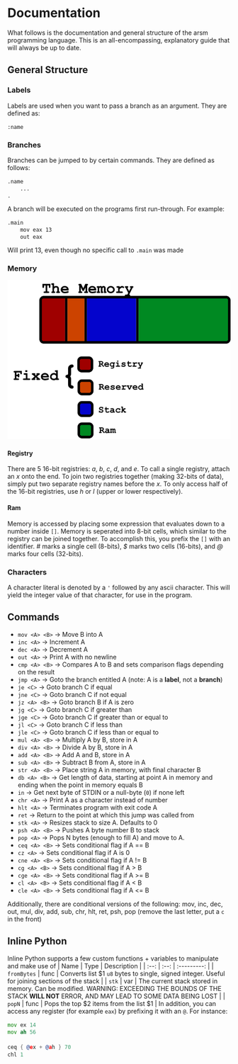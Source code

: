 # Documentation
What follows is the documentation and general structure of the arsm programming language. This is an all-encompassing, explanatory guide that will always be up to date.

## General Structure
### Labels
Labels are used when you want to pass a branch as an argument. They are defined as:
```
:name
```
### Branches
Branches can be jumped to by certain commands. They are defined as follows:
```
.name
    ...
.
```
A branch will be executed on the programs first run-through. For example:
```
.main
    mov eax 13
    out eax
```
Will print 13, even though no specific call to `.main` was made
### Memory
![The memory layout](https://raw.githubusercontent.com/ZippyMagician/arsm/master/etc/arsm_memory.png)
#### Registry
There are 5 16-bit registries: *a*, *b*, *c*, *d*, and *e*. To call a single registry, attach an *x* onto the end. To join two registries together (making 32-bits of data), simply put two separate registry names before the *x*. To only access half of the 16-bit registries, use *h* or *l* (upper or lower respectively).
#### Ram
Memory is accessed by placing some expression that evaluates down to a number inside `[]`. Memory is seperated into 8-bit cells, which similar to the registry can be joined together. To accomplish this, you prefix the `[]` with an identifier. *#* marks a single cell (8-bits), *$* marks two cells (16-bits), and *@* marks four cells (32-bits).
### Characters
A character literal is denoted by a `'` followed by any ascii character. This will yield the integer value of that character, for use in the program.
## Commands
* `mov <A> <B>` -> Move B into A
* `inc <A>` -> Increment A
* `dec <A>` -> Decrement A
* `out <A>` -> Print A with no newline
* `cmp <A> <B>` -> Compares A to B and sets comparison flags depending on the result
* `jmp <A>` -> Goto the branch entitled A (note: A is a **label**, not a **branch**)
* `je <C>` -> Goto branch C if equal
* `jne <C>` -> Goto branch C if not equal
* `jz <A> <B>` -> Goto branch B if A is zero
* `jg <C>` -> Goto branch C if greater than
* `jge <C>` -> Goto branch C if greater than or equal to
* `jl <C>` -> Goto branch C if less than
* `jle <C>` -> Goto branch C if less than or equal to
* `mul <A> <B>` -> Multiply A by B, store in A
* `div <A> <B>` -> Divide A by B, store in A
* `add <A> <B>` -> Add A and B, store in A
* `sub <A> <B>` -> Subtract B from A, store in A
* `str <A> <B>` -> Place string A in memory, with final character B
* `db <A> <B>` -> Get length of data, starting at point A in memory and ending when the point in memory equals B
* `in` -> Get next byte of STDIN or a null-byte (`0`) if none left
* `chr <A>` -> Print A as a character instead of number
* `hlt <A>` -> Terminates program with exit code A
* `ret` -> Return to the point at which this jump was called from
* `stk <A>` -> Resizes stack to size A. Defaults to 0
* `psh <A> <B>` -> Pushes A byte number B to stack
* `pop <A>` -> Pops N bytes (enough to fill A) and move to A.
* `ceq <A> <B>` -> Sets conditional flag if A == B
* `cz <A>` -> Sets conditional flag if A is 0
* `cne <A> <B>` -> Sets conditional flag if A != B
* `cg <A> <B>` -> Sets conditional flag if A > B
* `cge <A> <B>` -> Sets conditional flag if A >= B
* `cl <A> <B>` -> Sets conditional flag if A < B
* `cle <A> <B>` -> Sets conditional flag if A <= B

Additionally, there are conditional versions of the following:
mov, inc, dec, out, mul, div, add, sub, chr, hlt, ret, psh, pop (remove the last letter, put a `c` in the front)
## Inline Python
Inline Python supports a few custom functions + variables to manipulate and make use of
| Name | Type | Description |
| :--: | :--: | :---------: |
| `fromBytes` | func | Converts list $1 `u8` bytes to single, signed integer. Useful for joining sections of the stack |
| `stk` | var | The current stack stored in memory. Can be modified. WARNING: EXCEEDING THE BOUNDS OF THE STACK **WILL NOT** ERROR, AND MAY LEAD TO SOME DATA BEING LOST |
| `popN` | func | Pops the top $2 items from the list $1 |
In addition, you can access any register (for example `eax`) by prefixing it with an `@`. For instance:
```asm
mov ex 14
mov ah 56

ceq { @ex + @ah } 70
chl 1
```